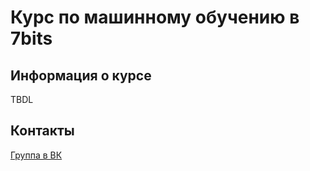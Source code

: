 # Курс по машинному обучению в 7bits

## Информация о курсе

TBDL

## Контакты

[Группа в ВК](https://vk.com/7bitsml)
